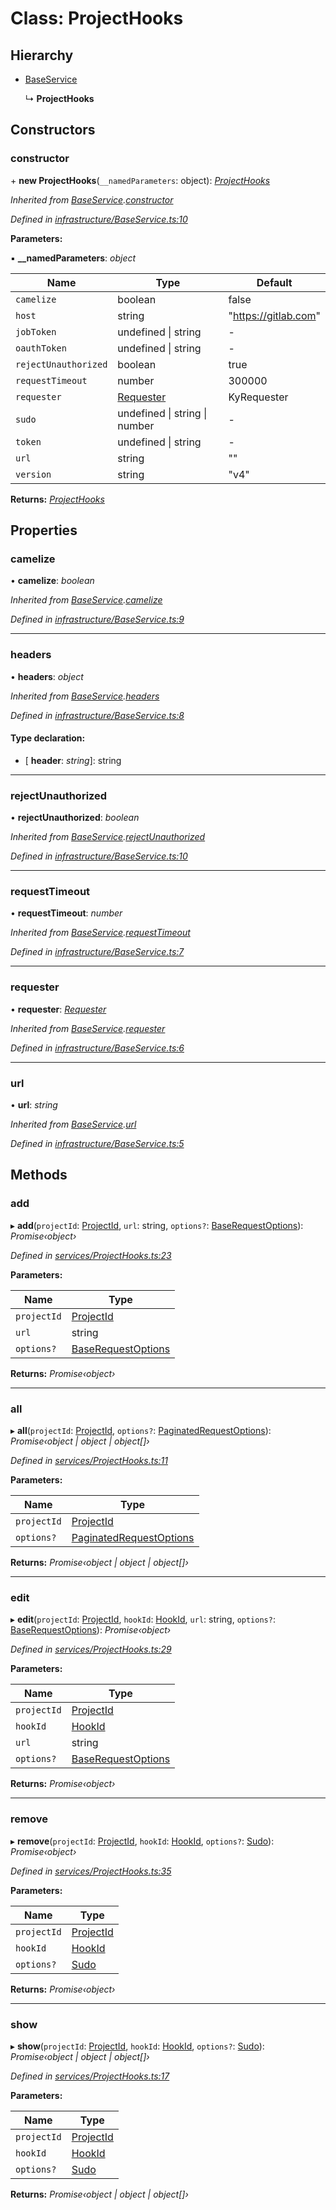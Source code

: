 # Class: ProjectHooks

## Hierarchy

* [BaseService](_infrastructure_baseservice_.baseservice.md)

  ↳ **ProjectHooks**

## Constructors

###  constructor

\+ **new ProjectHooks**(`__namedParameters`: object): *[ProjectHooks](_services_projecthooks_.projecthooks.md)*

*Inherited from [BaseService](_infrastructure_baseservice_.baseservice.md).[constructor](_infrastructure_baseservice_.baseservice.md#constructor)*

*Defined in [infrastructure/BaseService.ts:10](https://github.com/arsdehnel/node-gitlab/blob/c2ee9bb/src/infrastructure/BaseService.ts#L10)*

**Parameters:**

▪ **__namedParameters**: *object*

Name | Type | Default |
------ | ------ | ------ |
`camelize` | boolean | false |
`host` | string | "https://gitlab.com" |
`jobToken` | undefined &#124; string | - |
`oauthToken` | undefined &#124; string | - |
`rejectUnauthorized` | boolean | true |
`requestTimeout` | number | 300000 |
`requester` | [Requester](../interfaces/_infrastructure_index_.requester.md) |  KyRequester |
`sudo` | undefined &#124; string &#124; number | - |
`token` | undefined &#124; string | - |
`url` | string | "" |
`version` | string | "v4" |

**Returns:** *[ProjectHooks](_services_projecthooks_.projecthooks.md)*

## Properties

###  camelize

• **camelize**: *boolean*

*Inherited from [BaseService](_infrastructure_baseservice_.baseservice.md).[camelize](_infrastructure_baseservice_.baseservice.md#camelize)*

*Defined in [infrastructure/BaseService.ts:9](https://github.com/arsdehnel/node-gitlab/blob/c2ee9bb/src/infrastructure/BaseService.ts#L9)*

___

###  headers

• **headers**: *object*

*Inherited from [BaseService](_infrastructure_baseservice_.baseservice.md).[headers](_infrastructure_baseservice_.baseservice.md#headers)*

*Defined in [infrastructure/BaseService.ts:8](https://github.com/arsdehnel/node-gitlab/blob/c2ee9bb/src/infrastructure/BaseService.ts#L8)*

#### Type declaration:

* \[ **header**: *string*\]: string

___

###  rejectUnauthorized

• **rejectUnauthorized**: *boolean*

*Inherited from [BaseService](_infrastructure_baseservice_.baseservice.md).[rejectUnauthorized](_infrastructure_baseservice_.baseservice.md#rejectunauthorized)*

*Defined in [infrastructure/BaseService.ts:10](https://github.com/arsdehnel/node-gitlab/blob/c2ee9bb/src/infrastructure/BaseService.ts#L10)*

___

###  requestTimeout

• **requestTimeout**: *number*

*Inherited from [BaseService](_infrastructure_baseservice_.baseservice.md).[requestTimeout](_infrastructure_baseservice_.baseservice.md#requesttimeout)*

*Defined in [infrastructure/BaseService.ts:7](https://github.com/arsdehnel/node-gitlab/blob/c2ee9bb/src/infrastructure/BaseService.ts#L7)*

___

###  requester

• **requester**: *[Requester](../interfaces/_infrastructure_index_.requester.md)*

*Inherited from [BaseService](_infrastructure_baseservice_.baseservice.md).[requester](_infrastructure_baseservice_.baseservice.md#requester)*

*Defined in [infrastructure/BaseService.ts:6](https://github.com/arsdehnel/node-gitlab/blob/c2ee9bb/src/infrastructure/BaseService.ts#L6)*

___

###  url

• **url**: *string*

*Inherited from [BaseService](_infrastructure_baseservice_.baseservice.md).[url](_infrastructure_baseservice_.baseservice.md#url)*

*Defined in [infrastructure/BaseService.ts:5](https://github.com/arsdehnel/node-gitlab/blob/c2ee9bb/src/infrastructure/BaseService.ts#L5)*

## Methods

###  add

▸ **add**(`projectId`: [ProjectId](../modules/_services_index_.md#projectid), `url`: string, `options?`: [BaseRequestOptions](../interfaces/_infrastructure_index_.baserequestoptions.md)): *Promise‹object›*

*Defined in [services/ProjectHooks.ts:23](https://github.com/arsdehnel/node-gitlab/blob/c2ee9bb/src/services/ProjectHooks.ts#L23)*

**Parameters:**

Name | Type |
------ | ------ |
`projectId` | [ProjectId](../modules/_services_index_.md#projectid) |
`url` | string |
`options?` | [BaseRequestOptions](../interfaces/_infrastructure_index_.baserequestoptions.md) |

**Returns:** *Promise‹object›*

___

###  all

▸ **all**(`projectId`: [ProjectId](../modules/_services_index_.md#projectid), `options?`: [PaginatedRequestOptions](../interfaces/_infrastructure_index_.paginatedrequestoptions.md)): *Promise‹object | object | object[]›*

*Defined in [services/ProjectHooks.ts:11](https://github.com/arsdehnel/node-gitlab/blob/c2ee9bb/src/services/ProjectHooks.ts#L11)*

**Parameters:**

Name | Type |
------ | ------ |
`projectId` | [ProjectId](../modules/_services_index_.md#projectid) |
`options?` | [PaginatedRequestOptions](../interfaces/_infrastructure_index_.paginatedrequestoptions.md) |

**Returns:** *Promise‹object | object | object[]›*

___

###  edit

▸ **edit**(`projectId`: [ProjectId](../modules/_services_index_.md#projectid), `hookId`: [HookId](../modules/_services_index_.md#hookid), `url`: string, `options?`: [BaseRequestOptions](../interfaces/_infrastructure_index_.baserequestoptions.md)): *Promise‹object›*

*Defined in [services/ProjectHooks.ts:29](https://github.com/arsdehnel/node-gitlab/blob/c2ee9bb/src/services/ProjectHooks.ts#L29)*

**Parameters:**

Name | Type |
------ | ------ |
`projectId` | [ProjectId](../modules/_services_index_.md#projectid) |
`hookId` | [HookId](../modules/_services_index_.md#hookid) |
`url` | string |
`options?` | [BaseRequestOptions](../interfaces/_infrastructure_index_.baserequestoptions.md) |

**Returns:** *Promise‹object›*

___

###  remove

▸ **remove**(`projectId`: [ProjectId](../modules/_services_index_.md#projectid), `hookId`: [HookId](../modules/_services_index_.md#hookid), `options?`: [Sudo](../interfaces/_infrastructure_index_.sudo.md)): *Promise‹object›*

*Defined in [services/ProjectHooks.ts:35](https://github.com/arsdehnel/node-gitlab/blob/c2ee9bb/src/services/ProjectHooks.ts#L35)*

**Parameters:**

Name | Type |
------ | ------ |
`projectId` | [ProjectId](../modules/_services_index_.md#projectid) |
`hookId` | [HookId](../modules/_services_index_.md#hookid) |
`options?` | [Sudo](../interfaces/_infrastructure_index_.sudo.md) |

**Returns:** *Promise‹object›*

___

###  show

▸ **show**(`projectId`: [ProjectId](../modules/_services_index_.md#projectid), `hookId`: [HookId](../modules/_services_index_.md#hookid), `options?`: [Sudo](../interfaces/_infrastructure_index_.sudo.md)): *Promise‹object | object | object[]›*

*Defined in [services/ProjectHooks.ts:17](https://github.com/arsdehnel/node-gitlab/blob/c2ee9bb/src/services/ProjectHooks.ts#L17)*

**Parameters:**

Name | Type |
------ | ------ |
`projectId` | [ProjectId](../modules/_services_index_.md#projectid) |
`hookId` | [HookId](../modules/_services_index_.md#hookid) |
`options?` | [Sudo](../interfaces/_infrastructure_index_.sudo.md) |

**Returns:** *Promise‹object | object | object[]›*
